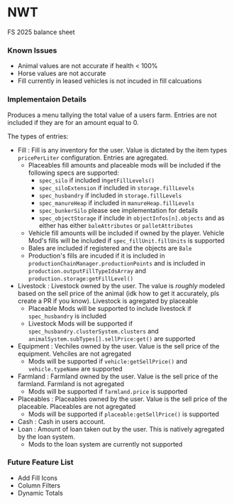 # NWT
FS 2025 balance sheet

### Known Issues
- Animal values are not accurate if health < 100% 
- Horse values are not accurate 
- Fill currently in leased vehicles is not incuded in fill calcuations

### Implementaion Details
Produces a menu tallying the total value of a users farm. Entries are not included if they are for an amount equal to 0.

The types of entries:
  - Fill : Fill is any inventory for the user. Value is dictated by the item types `pricePerLiter` configuration. Entries are agregated.
     - Placeables fill amounts and placeable mods will be included if the following specs are supported: 
        - `spec_silo` if included in`getFillLevels()`
        - `spec_siloExtension` if included in `storage.fillLevels`
        - `spec_husbandry` if included in `storage.fillLevels`
        - `spec_manureHeap` if included in `manureHeap.fillLevels` 
        - `spec_bunkerSilo` please see implementation for details
        - `spec_objectStorage` if include in `objectInfos[n].objects` and as either has either `baleAttributes` or `palletAttributes`
     - Vehicle fill amounts will be included if owned by the player. Vehicle Mod's fills will be included if `spec_fillUnit.fillUnits` is supported
     - Bales are included if registered and the objects are `Bale`
     - Production's fills are incuded if it is included in `productionChainManager.productionPoints` and is included in `production.outputFillTypeIdsArray` and `production.storage:getFillLevel()`
  - Livestock : Livestock owned by the user. The value is _roughly_ modeled based on the sell price of the animal (idk how to get it accurately, pls create a PR if you know). Livestock is agregated by placeable
    - Placeable Mods will be supported to include livestock if `spec_husbandry` is included
    - Livestock Mods will be supported if `spec_husbandry.clusterSystem.clusters` and `animalSystem.subTypes[].sellPrice:get()` are supported 
  - Equipment : Vechiles owned by the user. Value is the sell price of the equipment. Vehciles are not agregated
    - Mods will be supported if `vehicle:getSellPrice()` and `vehicle.typeName` are supported
  - Farmland : Farmland owned by the user. Value is the sell price of the farmland. Farmland is not agregated
    - Mods will be supported if `farmland.price` is supported
  - Placeables : Placeables owned by the user. Value is the sell price of the placeable. Placeables are not agregated
    - Mods will be supported if `placeable:getSellPrice()` is supported
  - Cash : Cash in users account.
  - Loan : Amount of loan taken out by the user. This is natively agregated by the loan system.
    - Mods to the loan system are currently not supported

### Future Feature List 
- Add Fill Icons
- Column Filters
- Dynamic Totals
